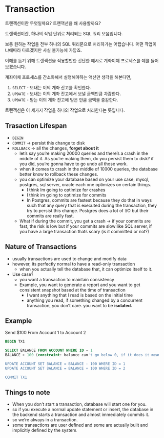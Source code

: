 # Transaction
트랜잭션이란 무엇일까요? 트랜잭션을 왜 사용할까요? 

트랜잭션이란, 하나의 작업 단위로 처리되는 SQL 쿼리 모음입니다.

보통 원하는 작업을 전부 하나의 SQL 쿼리문으로 처리하기는 어렵습니다. 어떤 작업이냐에따라 다르겠지만 사실 불가능에 가깝죠.

이해를 돕기 위해 트랜잭션을 적용할만한 간단한 예시로 계좌이체 프로세스를 예를 들어보겠습니다.

계좌이체 프로세스를 간소화해서 실행해야하는 액션만 생각을 해본다면,

1. `SELECT` - 보내는 이의 계좌 잔고를 확인한다.
2. `UPDATE` - 보내는 이의 계좌 잔고에서 보낼 금액만큼 차감한다.
3. `UPDATE` - 받는 이의 계좌 잔고에 받은 만큼 금액을 증감한다.

트랜잭션은 이 세가지 작업을 하나의 작업으로 처리한다는 뜻입니다.

## Trasaction Lifespan

- `BEGIN`
- `COMMIT` → persist this change to disk
- `ROLLBACK` → all the changes, **forget about it**
    - let’s say you’re making 20000 queries and there’s a crash in the middle of it. As you’re making them, do you persist them to disk? if you did, you’re gonna have to go undo all those work.
    - when it comes to crash in the middle of 10000 queries, the database better know to rollback these changes.
    - you can optimize your database based on your use case, mysql, postgres, sql server, oracle each one optimizes on certain things.
        - I think Im going to optimize for crashes
        - I think im going to optimize for commits
        - In Postgres, commits are fastest because they do that in ways such that any query that is executed during the transaction, they try to persist this change. Postgres does a lot of I/O but their commits are really fast.
    - What if during the commit, you get a crash → if your commits are fast, the risk is low but if your commits are slow like SQL server, if you have a large transaction thats scary (is it committed or not?)

## Nature of Transactions

- usually transactions are used to change and modify data
- however, its perfectly normal to have a read-only transaction
    - when you actually tell the database that, it can optimize itself to it.
- Use case?
    - you want a transaction to maintain consistency
    - Example, you want to generate a report and you want to get consistent snapshot based at the time of transaction
        - I want anything that I read is based on the initial time
        - anything you read, if something changed by a concurrent transaction, you don’t care. you want to be **isolated.**

## Example

Send $100 From Account 1 to Account 2

```sql
BEGIN TX1

SELECT BALANCE FROM ACCOUNT WHERE ID = 1
BALANCE > 100 (constraint: balance can't go below 0, if it does it means its inconsistent data)

UPDATE ACCOUNT SET BALANCE = BALANCE - 100 WHERE ID = 1
UPDATE ACCOUNT SET BALANCE = BALANCE + 100 WHERE ID = 2

COMMIT TX1
```

## Things to note

- When you don’t start a transaction, database will start one for you.
- so if you execute a normal update statement or insert, the database in the backend starts a transaction and almost immediately commits it.
- so we’re always in a transaction.
- some transactions are user defined and some are actually built and implicitly defined by the system.